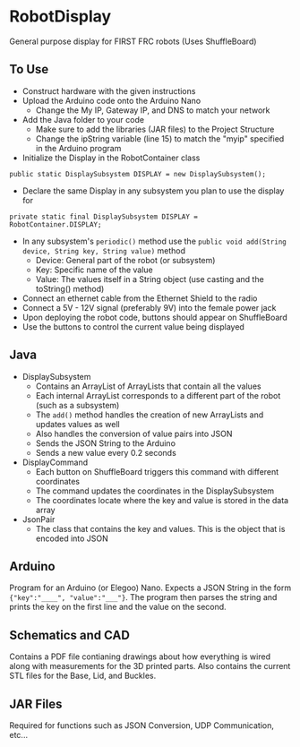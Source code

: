 # RobotDisplay
General purpose display for FIRST FRC robots (Uses ShuffleBoard)

## To Use
- Construct hardware with the given instructions
- Upload the Arduino code onto the Arduino Nano
  -  Change the My IP, Gateway IP, and DNS to match your network
- Add the Java folder to your code
  - Make sure to add the libraries (JAR files) to the Project Structure
  - Change the ipString variable (line 15) to match the "myip" specified in the Arduino program
- Initialize the Display in the RobotContainer class
```
public static DisplaySubsystem DISPLAY = new DisplaySubsystem();
```
- Declare the same Display in any subsystem you plan to use the display for
```
private static final DisplaySubsystem DISPLAY = RobotContainer.DISPLAY;
```
- In any subsystem's `periodic()` method use the `public void add(String device, String key, String value)` method
  - Device: General part of the robot (or subsystem)
  - Key: Specific name of the value
  - Value: The values itself in a String object (use casting and the toString() method)
- Connect an ethernet cable from the Ethernet Shield to the radio
- Connect a 5V - 12V signal (preferably 9V) into the female power jack
- Upon deploying the robot code, buttons should appear on ShuffleBoard
- Use the buttons to control the current value being displayed


## Java
  - DisplaySubsystem
    - Contains an ArrayList of ArrayLists that contain all the values
    - Each internal ArrayList corresponds to a different part of the robot (such as a subsystem)    
    - The `add()` method handles the creation of new ArrayLists and updates values as well
    - Also handles the conversion of value pairs into JSON
    - Sends the JSON String to the Arduino
    - Sends a new value every 0.2 seconds
  - DisplayCommand
    - Each button on ShuffleBoard triggers this command with different coordinates
    - The command updates the coordinates in the DisplaySubsystem
    - The coordinates locate where the key and value is stored in the data array
  - JsonPair
    - The class that contains the key and values. This is the object that is encoded into JSON

## Arduino
Program for an Arduino (or Elegoo) Nano. Expects a JSON String in the form `{"key":"____", "value":"___"}`. The program then parses the string and prints the key on the first line and the value on the second.

## Schematics and CAD
Contains a PDF file contianing drawings about how everything is wired along with measurements for the 3D printed parts. Also contains the current STL files for the Base, Lid, and Buckles.

## JAR Files
Required for functions such as JSON Conversion, UDP Communication, etc...

